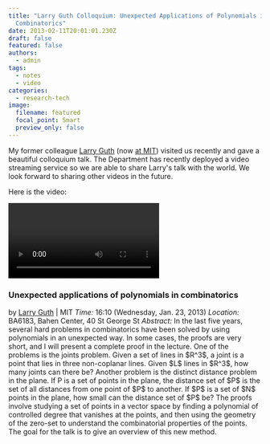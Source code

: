 ```yaml
---
title: "Larry Guth Colloquium: Unexpected Applications of Polynomials in
  Combinatorics"
date: 2013-02-11T20:01:01.230Z
draft: false
featured: false
authors:
  - admin
tags:
  - notes
  - video
categories:
  - research-tech
image:
  filename: featured
  focal_point: Smart
  preview_only: false
---
```



My former colleague <a href="http://math.mit.edu/~lguth/">Larry Guth</a> (now <a href="http://math.mit.edu/people/profile.php?pid=1461">at MIT</a>) visited us recently and gave a beautiful colloquium talk. The Department has recently deployed a video streaming service so we are able to share Larry's talk with the world. We look forward to sharing other videos in the future.



Here is the video:

<video controls>
     <source src="https://share.math.toronto.edu/users/habiba/e3672da058847676384a29fdb4166628.mp4"
 type='video/mp4; codecs="avc1.42E01E,mp4a.40.2"'>
     <source src="https://share.math.toronto.edu/users/habiba/0f90ad6a0d68f29f3a2b771dff59b70d.ogg"
 type='video/ogg; codecs="theora,vorbis"'>
     <source src="https://share.math.toronto.edu/users/habiba/d4e04fd0026a431fb58acdfdb4c4b163.webm"
 type='video/webm; codecs="vp8,vorbis"'>
     Your browser does not support the &lt;video&gt; tag.
</video>


<h3>Unexpected applications of polynomials in combinatorics</h3>
by <a href="http://math.mit.edu/~lguth/"> Larry Guth</a> | 						 			  			MIT
<em>Time:</em> 16:10  (Wednesday, Jan. 23, 2013)
<em>Location:</em> BA6183, Bahen Center, 40 St George St
<em>Abstract:</em>
In the last five years, several hard problems in combinatorics  have  been solved by using polynomials in an unexpected way. In some  cases,  the proofs are very short, and I will present a complete proof in  the  lecture. One of the problems is the joints problem. Given a set of   lines in $R^3$, a joint is a point that lies in three non-coplanar  lines.  Given $L$ lines in $R^3$, how many joints can there be? Another  problem is  the distinct distance problem in the plane. If P is a set of  points in  the plane, the distance set of $P$ is the set of all  distances from one  point of $P$ to another. If $P$ is a set of $N$  points in the plane, how small  can the distance set of $P$ be? The  proofs involve studying a set of  points in a vector space by finding a  polynomial of controlled degree  that vanishes at the points, and then  using the geometry of the zero-set  to understand the combinatorial  properties of the points. The goal for  the talk is to give an overview  of this new method.
